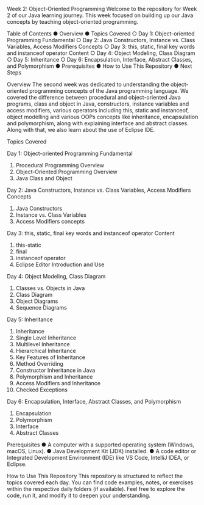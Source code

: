 Week 2: Object-Oriented Programming Welcome to the repository for Week 2 of our Java learning journey. This week focused on building up our Java concepts by teaching object-oriented programming.

Table of Contents 
● Overview 
● Topics Covered
○ Day 1: Object-oriented Programming Fundamental
○ Day 2: Java Constructors, Instance vs. Class Variables, Access Modifiers Concepts
○ Day 3: this, static, final key words and instanceof operator Content 
○ Day 4: Object Modeling, Class Diagram
○ Day 5: Inheritance
○ Day 6: Encapsulation, Interface, Abstract Classes, and Polymorphism
● Prerequisites 
● How to Use This Repository 
● Next Steps

Overview 
The second week was dedicated to understanding the object-oriented programming concepts of the Java programming language. We covered the difference between procedural and object-oriented Java programs, class and object in Java, constructors, instance variables and access modifiers, various operators including this, static and instanceof, object modelling and various OOPs concepts like inheritance, encapsulation and polymorphism, along with explaining interface and abstract classes. Along with that, we also learn about the use of Eclipse IDE.

Topics Covered

Day 1: Object-oriented Programming Fundamental

1. Procedural Programming Overview
2. Object-Oriented Programming Overview
3. Java Class and Object

Day 2: Java Constructors, Instance vs. Class Variables, Access Modifiers Concepts

1. Java Constructors
2. Instance vs. Class Variables
3. Access Modifiers concepts

Day 3: this, static, final key words and instanceof operator Content

1. this-static
2. final
3. instanceof operator
4. Eclipse Editor Introduction and Use

Day 4: Object Modeling, Class Diagram 

1. Classes vs. Objects in Java
2. Class Diagram
3. Object Diagrams
4. Sequence Diagrams

Day 5: Inheritance

1. Inheritance
2. Single Level Inheritance
3. Multilevel Inheritance
4. Hierarchical Inheritance
5. Key Features of Inheritance
6. Method Overriding
7. Constructor Inheritance in Java
8. Polymorphism and Inheritance
9. Access Modifiers and Inheritance
10. Checked Exceptions

Day 6: Encapsulation, Interface, Abstract Classes, and Polymorphism

1. Encapsulation
2. Polymorphism
3. Interface
4. Abstract Classes

Prerequisites 
● A computer with a supported operating system (Windows, macOS, Linux). 
● Java Development Kit (JDK) installed. 
● A code editor or Integrated Development Environment (IDE) like VS Code, IntelliJ IDEA, or Eclipse.

How to Use This Repository 
This repository is structured to reflect the topics covered each day. You can find code examples, notes, or exercises within the respective daily folders (if available). Feel free to explore the code, run it, and modify it to deepen your understanding.
